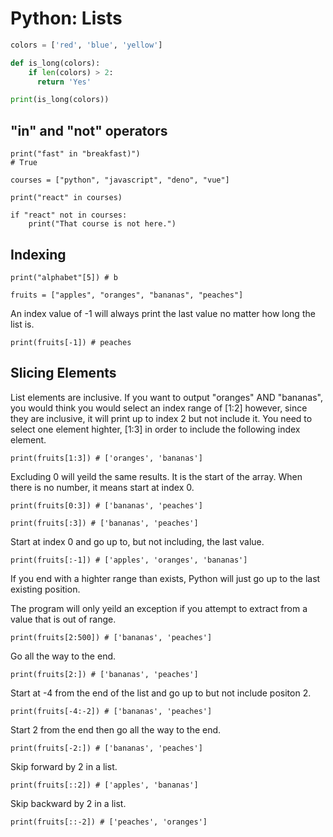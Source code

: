 # Python: Lists

```python
colors = ['red', 'blue', 'yellow']

def is_long(colors):
    if len(colors) > 2:
      return 'Yes'

print(is_long(colors))
```

## "in" and "not" operators

```
print("fast" in "breakfast)")
# True
```

```
courses = ["python", "javascript", "deno", "vue"]

print("react" in courses)

if "react" not in courses:
    print("That course is not here.")
```

## Indexing

```
print("alphabet"[5]) # b

fruits = ["apples", "oranges", "bananas", "peaches"]
```

An index value of -1 will always print the last value no matter how long the list is.

```
print(fruits[-1]) # peaches
```

## Slicing Elements

List elements are inclusive. If you want to output "oranges" AND "bananas", you would think you would select an index range of [1:2] however, since they are inclusive, it will print up to index 2 but not include it. You need to select one element highter, [1:3] in order to include the following index element.

```
print(fruits[1:3]) # ['oranges', 'bananas']
```

Excluding 0 will yeild the same results. It is the start of the array. When there is no number, it means start at index 0.

```
print(fruits[0:3]) # ['bananas', 'peaches']

print(fruits[:3]) # ['bananas', 'peaches']
```

Start at index 0 and go up to, but not including, the last value.

```
print(fruits[:-1]) # ['apples', 'oranges', 'bananas']
```

If you end with a highter range than exists, Python will just go up to the last existing position.

The program will only yeild an exception if you attempt to extract from a value that is out of range.

```
print(fruits[2:500]) # ['bananas', 'peaches']
```

Go all the way to the end.

```
print(fruits[2:]) # ['bananas', 'peaches']
```

Start at -4 from the end of the list and go up to but not include positon 2.

```
print(fruits[-4:-2]) # ['bananas', 'peaches']
```

Start 2 from the end then go all the way to the end.

```
print(fruits[-2:]) # ['bananas', 'peaches']
```

Skip forward by 2 in a list.

```
print(fruits[::2]) # ['apples', 'bananas']
```

Skip backward by 2 in a list.

```
print(fruits[::-2]) # ['peaches', 'oranges']
```
